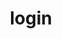 ---
title: login
name: Login Project
desc: Login Project ist hier
datum: 2021
img:
link: https://github.com/JoKraken/LoginProject
---